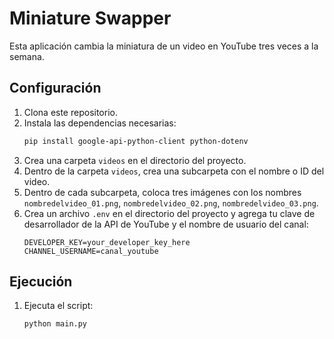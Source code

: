 # Miniature Swapper

Esta aplicación cambia la miniatura de un video en YouTube tres veces a la semana.

## Configuración

1. Clona este repositorio.
2. Instala las dependencias necesarias:
   ```sh
   pip install google-api-python-client python-dotenv
   ```
3. Crea una carpeta `videos` en el directorio del proyecto.
4. Dentro de la carpeta `videos`, crea una subcarpeta con el nombre o ID del video.
5. Dentro de cada subcarpeta, coloca tres imágenes con los nombres `nombredelvideo_01.png`, `nombredelvideo_02.png`, `nombredelvideo_03.png`.
6. Crea un archivo `.env` en el directorio del proyecto y agrega tu clave de desarrollador de la API de YouTube y el nombre de usuario del canal:
   ```env
   DEVELOPER_KEY=your_developer_key_here
   CHANNEL_USERNAME=canal_youtube
   ```

## Ejecución

1. Ejecuta el script:
   ```sh
   python main.py
   ```
